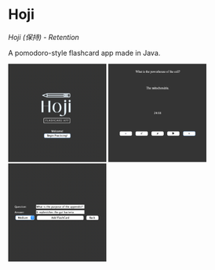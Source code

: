 # Hoji 

*Hoji (保持) - Retention*

A pomodoro-style flashcard app made in Java. 

<img src="https://github.com/aaronchan73/hoji/blob/main/start.png" width=200 height=200>

<img src="https://github.com/aaronchan73/hoji/blob/main/main.png" width=200 height=200>

<img src="https://github.com/aaronchan73/hoji/blob/main/add.png" width=200 height=200>



